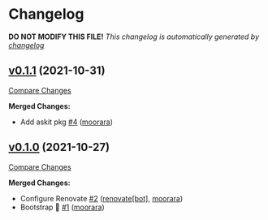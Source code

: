 # Changelog

**DO NOT MODIFY THIS FILE!**
*This changelog is automatically generated by [changelog](https://github.com/gardenbed/changelog)*


## [v0.1.1](https://github.com/gardenbed/charm/tree/v0.1.1) (2021-10-31)

[Compare Changes](https://github.com/gardenbed/charm/compare/v0.1.0...v0.1.1)

**Merged Changes:**

  - Add askit pkg [#4](https://github.com/gardenbed/charm/pull/4) ([moorara](https://github.com/moorara))


## [v0.1.0](https://github.com/gardenbed/charm/tree/v0.1.0) (2021-10-27)

[Compare Changes](https://github.com/gardenbed/charm/compare/b83c60d160270b831eee65098ac1a8e1d0348db1...v0.1.0)

**Merged Changes:**

  - Configure Renovate [#2](https://github.com/gardenbed/charm/pull/2) ([renovate[bot]](https://github.com/apps/renovate), [moorara](https://github.com/moorara))
  - Bootstrap 🚀 [#1](https://github.com/gardenbed/charm/pull/1) ([moorara](https://github.com/moorara))


